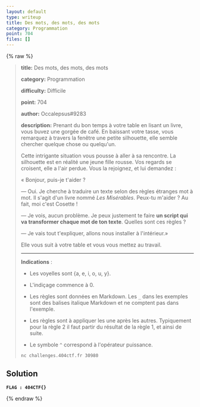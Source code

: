 ```yaml
---
layout: default
type: writeup
title: Des mots, des mots, des mots
category: Programmation
point: 704
files: []
---
```


{% raw %}
> **title:** Des mots, des mots, des mots
>
> **category:** Programmation
>
> **difficulty:** Difficile
>
> **point:** 704
>
> **author:** Occalepsus#9283
>
> **description:**
> Prenant du bon temps à votre table en lisant un livre, vous buvez une gorgée de café. En baissant votre tasse, vous remarquez à travers la fenêtre une petite silhouette, elle semble chercher quelque chose ou quelqu'un.
> 
> Cette intrigante situation vous pousse à aller à sa rencontre. La silhouette est en réalité une jeune fille rousse. Vos regards se croisent, elle a l'air perdue. Vous la rejoignez, et lui demandez :
> 
> « Bonjour, puis-je t'aider ?
> 
> — Oui. Je cherche à traduire un texte selon des règles étranges mot à mot. Il s'agit d'un livre nommé _Les Misérables_. Peux-tu m'aider ? Au fait, moi c'est Cosette !
> 
> — Je vois, aucun problème. Je peux justement te faire **un script qui va transformer chaque mot de ton texte**. Quelles sont ces règles ?
> 
> — Je vais tout t'expliquer, allons nous installer à l'intérieur.»
> 
> Elle vous suit à votre table et vous vous mettez au travail.
> 
> ***
> 
> **Indications** : 
> 
> - Les voyelles sont {a, e, i, o, u, y}.
> 
> - L'indiçage commence à 0.
> 
> - Les règles sont données en Markdown. Les `_` dans les exemples sont des balises italique Markdown et ne comptent pas dans l'exemple.
> 
> - Les règles sont à appliquer les une après les autres. Typiquement pour la règle 2 il faut partir du résultat de la règle 1, et ainsi de suite.
> 
> - Le symbole `^` correspond à l'opérateur puissance.
> 
> ```
> nc challenges.404ctf.fr 30980
> ```

## Solution


**`FLAG : 404CTF{}`**

{% endraw %}